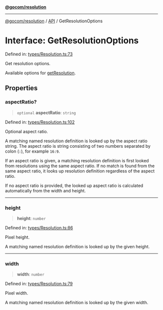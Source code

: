 [**@gocom/resolution**](../README.md)

***

[@gocom/resolution](../README.md) / [API](../Public/API.md) / GetResolutionOptions

# Interface: GetResolutionOptions

Defined in: [types/Resolution.ts:73](https://github.com/gocom/resolution/blob/04fbf4ab90237913f15a6ec145c20650eaf43d7b/src/types/Resolution.ts#L73)

Get resolution options.

Available options for [getResolution](../API/API.getResolution.md).

## Properties

### aspectRatio?

> `optional` **aspectRatio**: `string`

Defined in: [types/Resolution.ts:102](https://github.com/gocom/resolution/blob/04fbf4ab90237913f15a6ec145c20650eaf43d7b/src/types/Resolution.ts#L102)

Optional aspect ratio.

A matching named resolution definition is looked up by the aspect ratio string.
The aspect ratio is string consisting of two numbers separated by colon (`:`),
for example `16:9`.

If an aspect ratio is given, a matching resolution definition is first looked from resolutions using
the same aspect ratio. If no match is found from the same aspect ratio, it looks up resolution definition
regardless of the aspect ratio.

If no aspect ratio is provided, the looked up aspect ratio is calculated automatically
from the width and height.

***

### height

> **height**: `number`

Defined in: [types/Resolution.ts:86](https://github.com/gocom/resolution/blob/04fbf4ab90237913f15a6ec145c20650eaf43d7b/src/types/Resolution.ts#L86)

Pixel height.

A matching named resolution definition is looked up by the given height.

***

### width

> **width**: `number`

Defined in: [types/Resolution.ts:79](https://github.com/gocom/resolution/blob/04fbf4ab90237913f15a6ec145c20650eaf43d7b/src/types/Resolution.ts#L79)

Pixel width.

A matching named resolution definition is looked up by the given width.

